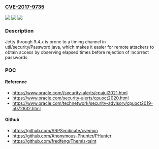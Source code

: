 ### [CVE-2017-9735](https://cve.mitre.org/cgi-bin/cvename.cgi?name=CVE-2017-9735)
![](https://img.shields.io/static/v1?label=Product&message=n%2Fa&color=blue)
![](https://img.shields.io/static/v1?label=Version&message=n%2Fa&color=blue)
![](https://img.shields.io/static/v1?label=Vulnerability&message=n%2Fa&color=brighgreen)

### Description

Jetty through 9.4.x is prone to a timing channel in util/security/Password.java, which makes it easier for remote attackers to obtain access by observing elapsed times before rejection of incorrect passwords.

### POC

#### Reference
- https://www.oracle.com//security-alerts/cpujul2021.html
- https://www.oracle.com/security-alerts/cpuoct2020.html
- https://www.oracle.com/technetwork/security-advisory/cpuoct2019-5072832.html

#### Github
- https://github.com/ARPSyndicate/cvemon
- https://github.com/Anonymous-Phunter/PHunter
- https://github.com/fredfeng/Themis-taint

